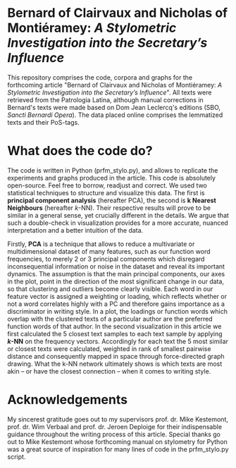 # Bernard of Clairvaux and Nicholas of Montiéramey: *A Stylometric Investigation into the Secretary’s Influence*

This repository comprises the code, corpora and graphs for the forthcoming article "Bernard of Clairvaux and Nicholas of Montiéramey: *A Stylometric Investigation into the Secretary’s Influence*". All texts were retrieved from the Patrologia Latina, although manual corrections in Bernard's texts were made based on Dom Jean Leclercq's editions (SBO, *Sancti Bernardi Opera*). The data placed online comprises the lemmatized texts and their PoS-tags. 

# What does the code do? 

The code is written in Python (prfm_stylo.py), and allows to replicate the experiments and graphs produced in the article. This code is absolutely open-source. Feel free to borrow, readjust and correct. We used two statistical techniques to structure and visualize this data. The first is **principal component analysis** (hereafter PCA), the second is **k Nearest Neighbours** (hereafter *k*-NN). Their respective results will prove to be similar in a general sense, yet crucially different in the details. We argue that such a double-check in visualization provides for a more accurate, nuanced interpretation and a better intuition of the data. 

Firstly, **PCA** is a technique that allows to reduce a multivariate or multidimensional dataset of many features, such as our function word frequencies, to merely 2 or 3 principal components which disregard inconsequential information or noise in the dataset and reveal its important dynamics. The assumption is that the main principal components, our axes in the plot, point in the direction of the most significant change in our data, so that clustering and outliers become clearly visible. Each word in our feature vector is assigned a weighting or loading, which reflects whether or not a word correlates highly with a PC and therefore gains importance as a discriminator in writing style. In a plot, the loadings or function words which overlap with the clustered texts of a particular author are the preferred function words of that author.  In the second visualization in this article we first calculated the 5 closest text samples to each text sample by applying ***k*-NN** on the frequency vectors.  Accordingly for each text the 5 most similar or closest texts were calculated, weighted in rank of smallest pairwise distance  and consequently mapped in space through force-directed graph drawing.  What the k-NN network ultimately shows is which texts are most akin – or have the closest connection – when it comes to writing style.  

# Acknowledgements

My sincerest gratitude goes out to my supervisors prof. dr. Mike Kestemont, prof. dr. Wim Verbaal and prof. dr. Jeroen Deploige for their indispensable guidance throughout the writing process of this article. Special thanks go out to Mike Kestemont whose forthcoming manual on stylometry for Python was a great source of inspiration for many lines of code in the prfm_stylo.py script. 

